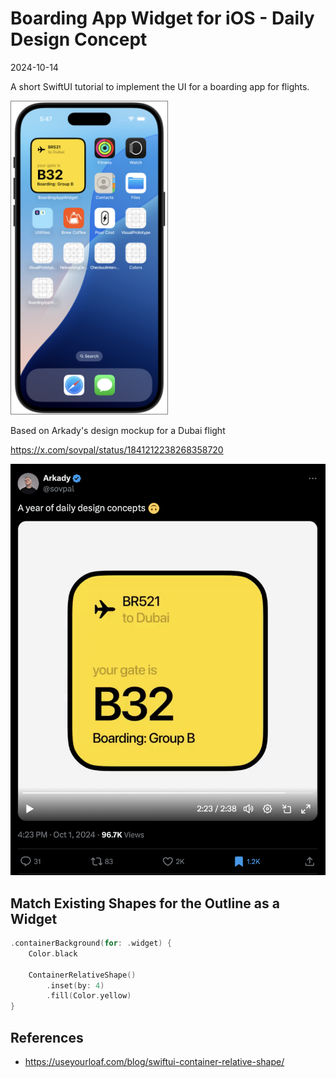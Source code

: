 # Boarding App Widget for iOS - Daily Design Concept
2024-10-14

A short SwiftUI tutorial to implement the UI for a boarding app for flights.

<img src="boarding_widget_ios.png" alt="Boarding Widget on iOS" style="width: 250px; border:1px solid gray;"/>

Based on Arkady's design mockup for a Dubai flight

<https://x.com/sovpal/status/1841212238268358720>

![Flight Boarding UI](Boarding_UI.png)


## Match Existing Shapes for the Outline as a Widget

```swift
.containerBackground(for: .widget) {
	Color.black

	ContainerRelativeShape()
		.inset(by: 4)
		.fill(Color.yellow)
}
```

## References

* <https://useyourloaf.com/blog/swiftui-container-relative-shape/>